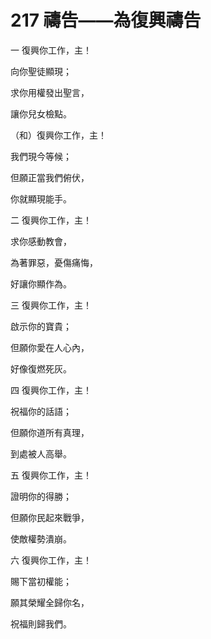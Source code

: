 # 217 禱告——為復興禱告

一 復興你工作，主！

向你聖徒顯現；

求你用權發出聖言，

讓你兒女檢點。

（和）復興你工作，主！

我們現今等候；

但願正當我們俯伏，

你就顯現能手。

二 復興你工作，主！

求你感動教會，

為著罪惡，憂傷痛悔，

好讓你顯作為。

三 復興你工作，主！

啟示你的寶貴；

但願你愛在人心內，

好像復燃死灰。

四 復興你工作，主！

祝福你的話語；

但願你道所有真理，

到處被人高舉。

五 復興你工作，主！

證明你的得勝；

但願你民起來戰爭，

使敵權勢潰崩。

六 復興你工作，主！

賜下當初權能；

願其榮耀全歸你名，

祝福則歸我們。

